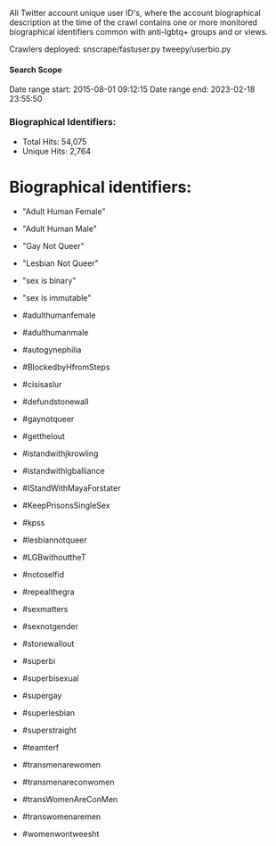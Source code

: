 All Twitter account unique user ID's, where the account biographical description at the time of the crawl 
contains one or more monitored biographical identifiers common with anti-lgbtq+ groups and or views.

Crawlers deployed: snscrape/fastuser.py tweepy/userbio.py

#### Search Scope
Date range start: 2015-08-01 09:12:15
Date range end: 2023-02-18 23:55:50

### Biographical Identifiers:
* Total Hits: 54,075
* Unique Hits: 2,764

# Biographical identifiers:

* "Adult Human Female"
* "Adult Human Male"
* "Gay Not Queer"
* "Lesbian Not Queer"
* "sex is binary"
* "sex is immutable"

* #adulthumanfemale
* #adulthumanmale
* #autogynephilia
* #BlockedbyHfromSteps
* #cisisaslur
* #defundstonewall
* #gaynotqueer
* #getthelout
* #istandwithjkrowling
* #istandwithlgballiance
* #IStandWithMayaForstater
* #KeepPrisonsSingleSex
* #kpss
* #lesbiannotqueer 
* #LGBwithouttheT
* #notoselfid
* #repealthegra
* #sexmatters
* #sexnotgender
* #stonewallout
* #superbi
* #superbisexual
* #supergay
* #superlesbian
* #superstraight
* #teamterf
* #transmenarewomen
* #transmenareconwomen
* #transWomenAreConMen
* #transwomenaremen
* #womenwontweesht
